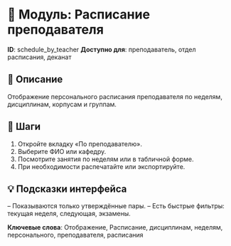 # 📘 Модуль: Расписание преподавателя
**ID**: schedule_by_teacher
**Доступно для**: преподаватель, отдел расписания, деканат

## 📝 Описание
Отображение персонального расписания преподавателя по неделям, дисциплинам, корпусам и группам.

## 🩜 Шаги
1. Откройте вкладку «По преподавателю».
2. Выберите ФИО или кафедру.
3. Посмотрите занятия по неделям или в табличной форме.
4. При необходимости распечатайте или экспортируйте.

## 💡 Подсказки интерфейса
– Показываются только утверждённые пары.
– Есть быстрые фильтры: текущая неделя, следующая, экзамены.

**Ключевые слова**: Отображение, Расписание, дисциплинам, неделям, персонального, преподавателя, расписания
